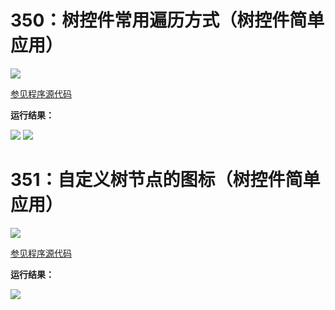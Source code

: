 # 350：树控件常用遍历方式（树控件简单应用）

<img src="http://image.renkaigis.com/keepcoding/2018030101.png">

<a href="https://github.com/renkaigis/KeepCoding/tree/master/2018/03/01" target="_blank">参见程序源代码</a>

**运行结果：**

<img src="http://image.renkaigis.com/keepcoding/2018030102.png">

<img src="http://image.renkaigis.com/keepcoding/2018030103.png">

# 351：自定义树节点的图标（树控件简单应用）

<img src="http://image.renkaigis.com/keepcoding/2018030104.png">

<a href="https://github.com/renkaigis/KeepCoding/tree/master/2018/03/01" target="_blank">参见程序源代码</a>

**运行结果：**

<img src="http://image.renkaigis.com/keepcoding/2018030105.png">

